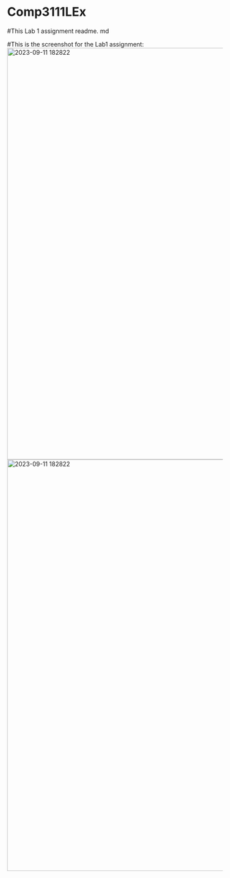 # Comp3111LEx

#This Lab 1 assignment readme. md

#This is the screenshot for the Lab1 assignment:
<img width="960" alt="2023-09-11 182822" src="https://github.com/wychauae/Comp3111LEx/assets/144663658/28994e6b-8c73-450e-8e8a-62cfe96575a4">
<img width="960" alt="2023-09-11 182822" src="https://github.com/wychauae/Comp3111LEx/2023-09-11 182822.png">
